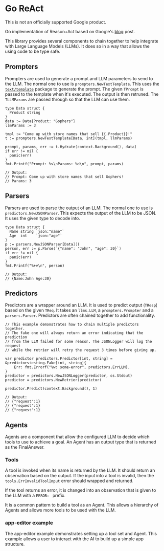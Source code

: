 # Go ReAct

This is not an officially supported Google product.

Go implementation of Reason+Act based on Google's
[blog](https://ai.googleblog.com/2022/11/react-synergizing-reasoning-and-acting.html)
post.

This library provides several components to chain together to help integrate
with Large Language Models (LLMs). It does so in a way that allows the using
code to be type safe.

## Prompters

Prompters are used to generate a prompt and LLM parameters to send to the LLM.
The normal one to use is `prompters.NewTextTemplate`. This uses the
[`text/template`](https://pkg.go.dev/text/template) package to generate the
prompt. The given `TPrompt` is passed to the template when it's executed. The
output is then retruned. The `TLLMParams` are passed through so that the LLM
can use them.

```
type Data struct {
  Product string
}
data := Data{Product: "Gophers"}
llmParams := 3

tmpl := "Come up with store names that sell {{.Product}}!"
t := prompters.NewTextTemplate[Data, int](tmpl, llmParams)

prompt, params, err := t.Hydrate(context.Background(), data)
if err != nil {
  panic(err)
}
fmt.Printf("Prompt: %s\nParams: %d\n", prompt, params)

// Output:
// Prompt: Come up with store names that sell Gophers!
// Params: 3
```

## Parsers

Parsers are used to parse the output of an LLM. The normal one to use is
`predictors.NewJSONParser`. This expects the output of the LLM to be JSON. It
uses the given type to decode into.

```
type Data struct {
  Name string `json:"name"`
  Age  int    `json:"age"`
}
p := parsers.NewJSONParser[Data]()
person, err := p.Parse(`{"name": "John", "age": 30}`)
if err != nil {
  panic(err)
}
fmt.Printf("%+v\n", person)

// Output:
// {Name:John Age:30}
```

## Predictors

Predictors are a wrapper around an LLM. It is used to predict output (`TResp`)
based on the given `TReq`. It takes an `llms.LLM`, a `prompters.Prompter` and
a `parsers.Parser`. Predictors are often chained together to add
functionality.

```
// This example demonstrates how to chain multiple predictors together.
// The fake one will always return an error indicating that the prediction
// from the LLM failed for some reason. The JSONLogger will log the request
// while the retrier will retry the request 3 times before giving up.

var predictor predictors.Predictor[int, string] = &predictorstesting.Fake[int, string]{
	Err: fmt.Errorf("%w: some-error", predictors.ErrLLM),
}
predictor = predictors.NewJSONLogger(predictor, os.Stdout)
predictor = predictors.NewRetrier(predictor)

predictor.Predict(context.Background(), 1)

// Output:
// {"request":1}
// {"request":1}
// {"request":1}
```

## Agents

Agents are a component that allow the configured LLM to decide which tools to
use to achieve a goal. An Agent has an output type that is returned as the
FinalAnswer.

### Tools

A tool is invoked when its name is returned by the LLM. It should return an
observation based on the output. If the input into a tool is invalid, then the
`tools.ErrInvalidToolInput` error should wrapped and returned.

If the tool returns an error, it is changed into an observation that is given
to the LLM with a `ERROR: ` prefix.

It is a common pattern to build a tool as an Agent. This allows a hierarchy of
Agents and allows more tools to be used with the LLM.

### app-editor example

The app-editor example demonstrates setting up a tool set and Agent. This
example allows a user to interact with the AI to build up a simple app
structure.
